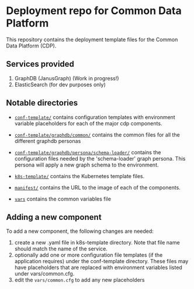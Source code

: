 Deployment repo for Common Data Platform
========================================

This repository contains the deployment template files for the
Common Data Platform (CDP).

Services provided
-----------------

1. GraphDB (JanusGraph) (Work in progress!)
2. ElasticSearch (for dev purposes only)

Notable directories
-------------------
* [`conf-template/`](./conf-template/) contains configuration templates with environment variable placeholders for each of the major cdp components.
* [`conf-template/graphdb/common/`](./conf-template/graphdb/common/) contains the common files for all the different graphdb personas
* [`conf-template/graphdb/persona/schema-loader/`](./conf-template/graphdb/persona/schema-loader/) contains the configuration files needed by the 'schema-loader' graph persona.  This  persona will apply a new graph schema to the environment.

* [`k8s-template/`](./k8s-template/) contains the Kubernetes template files.

* [`manifest/`](./manifest/) contains the URL to the image of each of the components.
* [`vars`](./vars) contains the common variables file

Adding a new component
----------------------

To add a new component, the following changes are needed:

1. create a new .yaml file in k8s-template  directory.  Note that file name should match the name of the service.
2. optionally add one or more configuration file templates (if the application requires) under the conf-template directory.  These files may have placeholders that are replaced with environment variables listed under vars/common.cfg.
3. edit the `vars/common.cfg` to add any new placeholders
